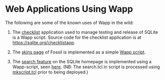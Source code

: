 Web Applications Using Wapp
===========================

The following are some of the known uses of Wapp in the wild:

  1.  The [checklist](https://sqlite.org/checklists) application used to
      manage testing and release of SQLite is a Wapp script.
      Source code for the checklist
      application is at <https://sqlite.org/checklistapp>.

  2.  The [skins page](https://fossil-scm.org/skins) of Fossil is implemented
      as a simple [Wapp script](https://fossil-scm.org/skins/wapp-script.txt).

  3.  The [search feature](https://sqlite.org/search?q=fts5) on the SQLite
      homepage is implemented using a Wapp-script, seen
      [here](https://sqlite.org/docsrc/file/search/search.tcl.in).
      (NB: The search.tcl.in script is processed using
      [mkscript.tcl](https://sqlite.org/docsrc/file/search/mkscript.tcl)
      prior to being deployed.)

